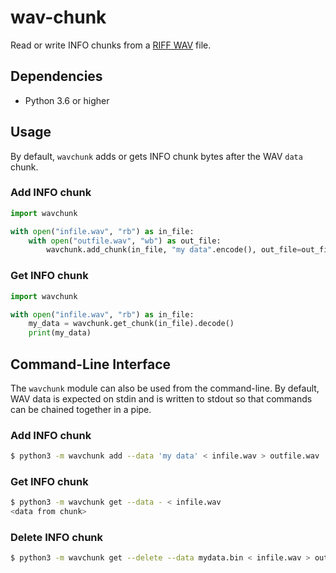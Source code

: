 # wav-chunk

Read or write INFO chunks from a [RIFF WAV](https://en.wikipedia.org/wiki/WAV) file.

## Dependencies

* Python 3.6 or higher

## Usage

By default, `wavchunk` adds or gets INFO chunk bytes after the WAV `data` chunk.

### Add INFO chunk

```python
import wavchunk

with open("infile.wav", "rb") as in_file:
    with open("outfile.wav", "wb") as out_file:
        wavchunk.add_chunk(in_file, "my data".encode(), out_file=out_file)
```

### Get INFO chunk

```python
import wavchunk

with open("infile.wav", "rb") as in_file:
    my_data = wavchunk.get_chunk(in_file).decode()
    print(my_data)
```

## Command-Line Interface

The `wavchunk` module can also be used from the command-line.
By default, WAV data is expected on stdin and is written to stdout so that commands can be chained together in a pipe.

### Add INFO chunk

```sh
$ python3 -m wavchunk add --data 'my data' < infile.wav > outfile.wav
```

### Get INFO chunk

```sh
$ python3 -m wavchunk get --data - < infile.wav
<data from chunk>
```

### Delete INFO chunk

```sh
$ python3 -m wavchunk get --delete --data mydata.bin < infile.wav > outfile.wav
```
